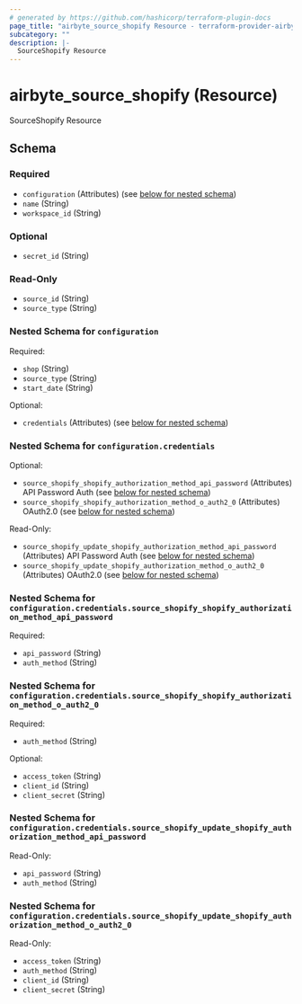 ```yaml
---
# generated by https://github.com/hashicorp/terraform-plugin-docs
page_title: "airbyte_source_shopify Resource - terraform-provider-airbyte"
subcategory: ""
description: |-
  SourceShopify Resource
---
```


# airbyte_source_shopify (Resource)

SourceShopify Resource



<!-- schema generated by tfplugindocs -->
## Schema

### Required

- `configuration` (Attributes) (see [below for nested schema](#nestedatt--configuration))
- `name` (String)
- `workspace_id` (String)

### Optional

- `secret_id` (String)

### Read-Only

- `source_id` (String)
- `source_type` (String)

<a id="nestedatt--configuration"></a>
### Nested Schema for `configuration`

Required:

- `shop` (String)
- `source_type` (String)
- `start_date` (String)

Optional:

- `credentials` (Attributes) (see [below for nested schema](#nestedatt--configuration--credentials))

<a id="nestedatt--configuration--credentials"></a>
### Nested Schema for `configuration.credentials`

Optional:

- `source_shopify_shopify_authorization_method_api_password` (Attributes) API Password Auth (see [below for nested schema](#nestedatt--configuration--credentials--source_shopify_shopify_authorization_method_api_password))
- `source_shopify_shopify_authorization_method_o_auth2_0` (Attributes) OAuth2.0 (see [below for nested schema](#nestedatt--configuration--credentials--source_shopify_shopify_authorization_method_o_auth2_0))

Read-Only:

- `source_shopify_update_shopify_authorization_method_api_password` (Attributes) API Password Auth (see [below for nested schema](#nestedatt--configuration--credentials--source_shopify_update_shopify_authorization_method_api_password))
- `source_shopify_update_shopify_authorization_method_o_auth2_0` (Attributes) OAuth2.0 (see [below for nested schema](#nestedatt--configuration--credentials--source_shopify_update_shopify_authorization_method_o_auth2_0))

<a id="nestedatt--configuration--credentials--source_shopify_shopify_authorization_method_api_password"></a>
### Nested Schema for `configuration.credentials.source_shopify_shopify_authorization_method_api_password`

Required:

- `api_password` (String)
- `auth_method` (String)


<a id="nestedatt--configuration--credentials--source_shopify_shopify_authorization_method_o_auth2_0"></a>
### Nested Schema for `configuration.credentials.source_shopify_shopify_authorization_method_o_auth2_0`

Required:

- `auth_method` (String)

Optional:

- `access_token` (String)
- `client_id` (String)
- `client_secret` (String)


<a id="nestedatt--configuration--credentials--source_shopify_update_shopify_authorization_method_api_password"></a>
### Nested Schema for `configuration.credentials.source_shopify_update_shopify_authorization_method_api_password`

Read-Only:

- `api_password` (String)
- `auth_method` (String)


<a id="nestedatt--configuration--credentials--source_shopify_update_shopify_authorization_method_o_auth2_0"></a>
### Nested Schema for `configuration.credentials.source_shopify_update_shopify_authorization_method_o_auth2_0`

Read-Only:

- `access_token` (String)
- `auth_method` (String)
- `client_id` (String)
- `client_secret` (String)


